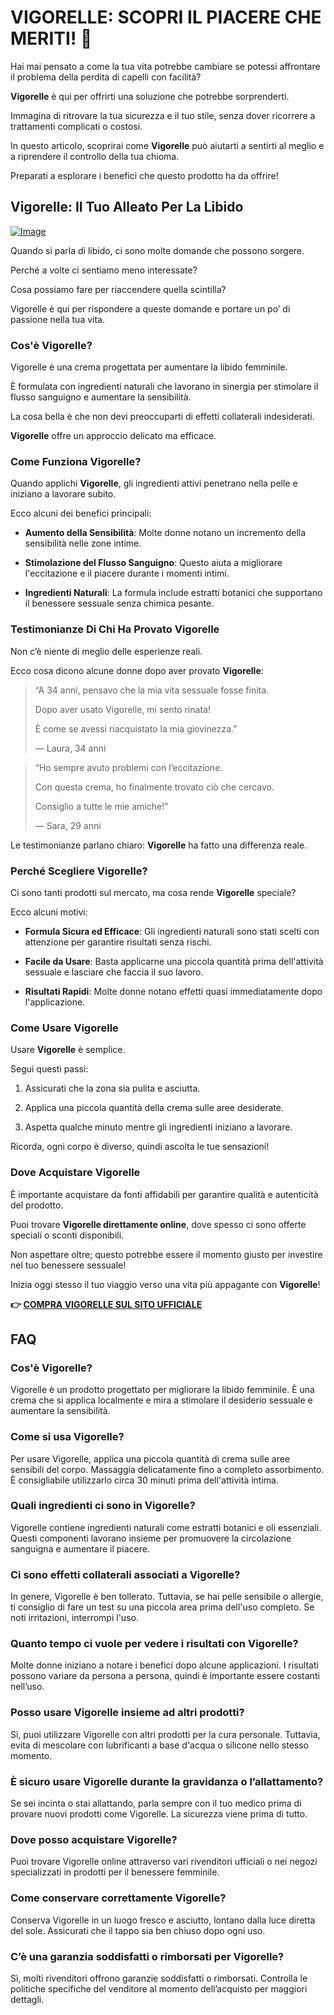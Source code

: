 # VIGORELLE: SCOPRI IL PIACERE CHE MERITI! 💖

Hai mai pensato a come la tua vita potrebbe cambiare se potessi affrontare il problema della perdita di capelli con facilità? 

**Vigorelle** è qui per offrirti una soluzione che potrebbe sorprenderti. 

Immagina di ritrovare la tua sicurezza e il tuo stile, senza dover ricorrere a trattamenti complicati o costosi. 

In questo articolo, scoprirai come **Vigorelle** può aiutarti a sentirti al meglio e a riprendere il controllo della tua chioma. 

Preparati a esplorare i benefici che questo prodotto ha da offrire!

## Vigorelle: Il Tuo Alleato Per La Libido

[![Image](https://www2.sellhealth.com/2/vigorellehpa2.gif)](https://gchaffi.com/N4tXXuWg)

Quando si parla di libido, ci sono molte domande che possono sorgere.

Perché a volte ci sentiamo meno interessate?

Cosa possiamo fare per riaccendere quella scintilla?

Vigorelle è qui per rispondere a queste domande e portare un po’ di passione nella tua vita.

### Cos'è Vigorelle?

Vigorelle è una crema progettata per aumentare la libido femminile. 

È formulata con ingredienti naturali che lavorano in sinergia per stimolare il flusso sanguigno e aumentare la sensibilità.

La cosa bella è che non devi preoccuparti di effetti collaterali indesiderati. 

**Vigorelle** offre un approccio delicato ma efficace.

### Come Funziona Vigorelle?

Quando applichi **Vigorelle**, gli ingredienti attivi penetrano nella pelle e iniziano a lavorare subito.

Ecco alcuni dei benefici principali:

- **Aumento della Sensibilità**: Molte donne notano un incremento della sensibilità nelle zone intime.
  
- **Stimolazione del Flusso Sanguigno**: Questo aiuta a migliorare l'eccitazione e il piacere durante i momenti intimi.
  
- **Ingredienti Naturali**: La formula include estratti botanici che supportano il benessere sessuale senza chimica pesante.

### Testimonianze Di Chi Ha Provato Vigorelle

Non c’è niente di meglio delle esperienze reali. 

Ecco cosa dicono alcune donne dopo aver provato **Vigorelle**:

> “A 34 anni, pensavo che la mia vita sessuale fosse finita. 
>
> Dopo aver usato Vigorelle, mi sento rinata! 
>
> È come se avessi riacquistato la mia giovinezza.” 
> 
> — Laura, 34 anni

> “Ho sempre avuto problemi con l’eccitazione. 
>
> Con questa crema, ho finalmente trovato ciò che cercavo. 
>
> Consiglio a tutte le mie amiche!” 
>
> — Sara, 29 anni

Le testimonianze parlano chiaro: **Vigorelle** ha fatto una differenza reale.

### Perché Scegliere Vigorelle?

Ci sono tanti prodotti sul mercato, ma cosa rende **Vigorelle** speciale? 

Ecco alcuni motivi:

- **Formula Sicura ed Efficace**: Gli ingredienti naturali sono stati scelti con attenzione per garantire risultati senza rischi.
  
- **Facile da Usare**: Basta applicarne una piccola quantità prima dell'attività sessuale e lasciare che faccia il suo lavoro.
  
- **Risultati Rapidi**: Molte donne notano effetti quasi immediatamente dopo l'applicazione.

### Come Usare Vigorelle

Usare **Vigorelle** è semplice. 

Segui questi passi:

1. Assicurati che la zona sia pulita e asciutta.
   
2. Applica una piccola quantità della crema sulle aree desiderate.
   
3. Aspetta qualche minuto mentre gli ingredienti iniziano a lavorare.

Ricorda, ogni corpo è diverso, quindi ascolta le tue sensazioni!

### Dove Acquistare Vigorelle

È importante acquistare da fonti affidabili per garantire qualità e autenticità del prodotto.

Puoi trovare **Vigorelle direttamente online**, dove spesso ci sono offerte speciali o sconti disponibili.

Non aspettare oltre; questo potrebbe essere il momento giusto per investire nel tuo benessere sessuale!

Inizia oggi stesso il tuo viaggio verso una vita più appagante con **Vigorelle**!



**👉 [COMPRA VIGORELLE SUL SITO UFFICIALE](https://gchaffi.com/N4tXXuWg)**

## FAQ

### Cos'è Vigorelle?
Vigorelle è un prodotto progettato per migliorare la libido femminile. È una crema che si applica localmente e mira a stimolare il desiderio sessuale e aumentare la sensibilità.

### Come si usa Vigorelle?
Per usare Vigorelle, applica una piccola quantità di crema sulle aree sensibili del corpo. Massaggia delicatamente fino a completo assorbimento. È consigliabile utilizzarlo circa 30 minuti prima dell'attività intima.

### Quali ingredienti ci sono in Vigorelle?
Vigorelle contiene ingredienti naturali come estratti botanici e oli essenziali. Questi componenti lavorano insieme per promuovere la circolazione sanguigna e aumentare il piacere.

### Ci sono effetti collaterali associati a Vigorelle?
In genere, Vigorelle è ben tollerato. Tuttavia, se hai pelle sensibile o allergie, ti consiglio di fare un test su una piccola area prima dell'uso completo. Se noti irritazioni, interrompi l'uso.

### Quanto tempo ci vuole per vedere i risultati con Vigorelle?
Molte donne iniziano a notare i benefici dopo alcune applicazioni. I risultati possono variare da persona a persona, quindi è importante essere costanti nell’uso.

### Posso usare Vigorelle insieme ad altri prodotti?
Sì, puoi utilizzare Vigorelle con altri prodotti per la cura personale. Tuttavia, evita di mescolare con lubrificanti a base d'acqua o silicone nello stesso momento.

### È sicuro usare Vigorelle durante la gravidanza o l’allattamento?
Se sei incinta o stai allattando, parla sempre con il tuo medico prima di provare nuovi prodotti come Vigorelle. La sicurezza viene prima di tutto.

### Dove posso acquistare Vigorelle?
Puoi trovare Vigorelle online attraverso vari rivenditori ufficiali o nei negozi specializzati in prodotti per il benessere femminile.

### Come conservare correttamente Vigorelle?
Conserva Vigorelle in un luogo fresco e asciutto, lontano dalla luce diretta del sole. Assicurati che il tappo sia ben chiuso dopo ogni uso.

### C’è una garanzia soddisfatti o rimborsati per Vigorelle?
Sì, molti rivenditori offrono garanzie soddisfatti o rimborsati. Controlla le politiche specifiche del venditore al momento dell’acquisto per maggiori dettagli.
